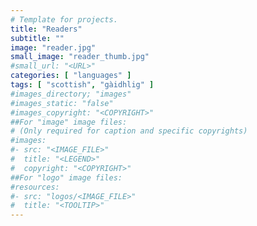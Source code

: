 ```yaml
---
# Template for projects.
title: "Readers"
subtitle: ""
image: "reader.jpg"
small_image: "reader_thumb.jpg"
#small_url: "<URL>"
categories: [ "languages" ]
tags: [ "scottish", "gàidhlig" ]
#images_directory; "images"
#images_static: "false"
#images_copyright: "<COPYRIGHT>"
##For "image" image files:
# (Only required for caption and specific copyrights)
#images:
#- src: "<IMAGE_FILE>"
#  title: "<LEGEND>"
#  copyright: "<COPYRIGHT>"
##For "logo" image files:
#resources:
#- src: "logos/<IMAGE_FILE>"
#  title: "<TOOLTIP>"
---
```


